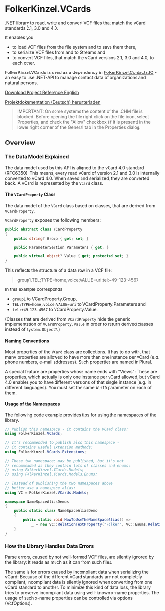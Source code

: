 # FolkerKinzel.VCards
.NET library to read, write and convert VCF files that match the vCard standards 2.1, 3.0 and 4.0.

It enables you
* to load VCF files from the file system and to save them there,
* to serialize VCF files from and to Streams and
* to convert VCF files, that match the vCard versions 2.1, 3.0 and 4.0, to each other.

FolkerKinzel.VCards is used as a dependency in [FolkerKinzel.Contacts.IO](https://www.nuget.org/packages/FolkerKinzel.Contacts.IO/) - an easy to use .NET-API to manage contact data of organizations and natural persons.

[Download Project Reference English](https://github.com/FolkerKinzel/VCards/blob/master/ProjectReference/2.1.0-beta/FolkerKinzel.VCards.en.chm)

[Projektdokumentation (Deutsch) herunterladen](https://github.com/FolkerKinzel/VCards/blob/master/ProjectReference/2.1.0-beta/FolkerKinzel.VCards.de.chm)

> IMPORTANT: On some systems the content of the .CHM file is blocked. Before opening the file right click on the file icon, select Properties, and check the "Allow" checkbox (if it is present) in the lower right corner of the General tab in the Properties dialog.


## Overview
### The Data Model Explained

The data model used by this API is aligned to the vCard 4.0 standard (RFC6350). This means, every read vCard of version 2.1 and 3.0 is internally converted to vCard 4.0. When saved and serialized, they are converted back. A vCard is represented by the `VCard` class.

#### The `VCardProperty` Class

The data model of the `VCard` class based on classes, that are derived from `VCardProperty`.

`VCardProperty` exposes the following members:

```csharp
public abstract class VCardProperty
{
    public string? Group { get; set; }

    public ParameterSection Parameters { get; }

    public virtual object? Value { get; protected set; }
}
````

This reflects the structure of a data row in a VCF file:
> group1.TEL;TYPE=home,voice;VALUE=uri:tel:+49-123-4567

In this example corresponds
* `group1` to VCardProperty.Group,
* `TEL;TYPE=home,voice;VALUE=uri` to VCardProperty.Parameters and
* `tel:+49-123-4567` to VCardProperty.Value.

(Classes that are derived from `VCardProperty` hide the generic implementation of `VCardProperty.Value` in order to return derived classes instead of `System.Object?`.) 


#### Naming Conventions

Most properties of the `VCard` class are collections. It has to do with, that many properties are allowed to have more than one instance per vCard (e.g. phone numbers, e-mail addresses). Such properties are named in Plural.</para>
              
A special feature are properties whose name ends with "Views": These are properties, which actually is only one instance per vCard allowed, but vCard 4.0 enables you to have different versions of that single instance (e.g. in different languages). You must set the same `AltID` parameter on each of them.

#### Usage of the Namespaces
The following code example provides tips for using the namespaces of the library.

```csharp
// Publish this namespace - it contains the VCard class:
using FolkerKinzel.VCards;

// It's recommended to publish also this namespace -
// it contains useful extension methods:
using FolkerKinzel.VCards.Extensions;

// These two namespaces may be published, but it's not
// recommended as they contain lots of classes and enums:
// using FolkerKinzel.VCards.Models;
// using FolkerKinzel.VCards.Models.Enums;

// Instead of publishing the two namespaces above
// better use a namespace alias:
using VC = FolkerKinzel.VCards.Models;

namespace NameSpaceAliasDemos
{
    public static class NameSpaceAliasDemo
    {
        public static void HowToUseTheNameSpaceAlias() =>
            _ = new VC::RelationTextProperty("Folker", VC::Enums.RelationTypes.Contact);
    }
}
```

### How the Library Handles Data Errors

Parse errors, caused by not well-formed VCF files, are silently ignored by the library: It reads as much as it can from such files.

The same is for errors caused by incompliant data when serializing the vCard: Because of the different vCard standards are not completely compliant, incompliant data is silently ignored when converting from one vCard standard to another. To minimize this kind of data loss, the library tries to preserve incompliant data using well-known x-name properties. The usage of such x-name properties can be controlled via options (VcfOptions).
